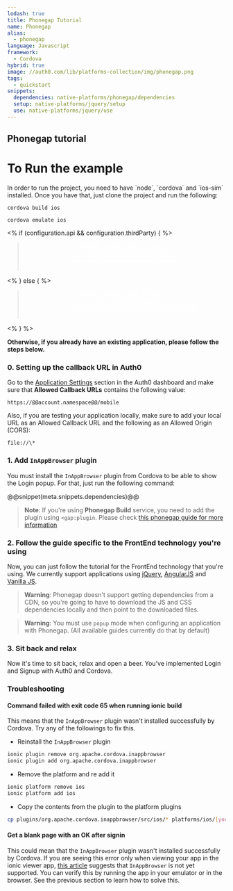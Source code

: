 ```yaml
---
lodash: true
title: Phonegap Tutorial
name: Phonegap
alias:
  - phonegap
language: Javascript
framework:
  - Cordova
hybrid: true
image: //auth0.com/lib/platforms-collection/img/phonegap.png
tags:
  - quickstart
snippets:
  dependencies: native-platforms/phonegap/dependencies
  setup: native-platforms/jquery/setup
  use: native-platforms/jquery/use
---
```


## Phonegap tutorial

# To Run the example

<p>In order to run the project, you need to have `node`, `cordova` and `ios-sim` installed.
Once you have that, just clone the project and run the following:</p>

<pre><code>cordova build ios</code></pre>
<pre><code>cordova emulate ios</code></pre>

<% if (configuration.api && configuration.thirdParty) { %>

<div class="package" style="text-align: center;">
  <blockquote>
    <a href="/auth0-cordova/master/create-package?path=examples/phonegap-basic-sample&type=js&filePath=examples/phonegap-basic-sample/www/js@@account.clientParam@@" class="btn btn-lg btn-success btn-package" style="text-transform: uppercase; color: white">
      <span style="display: block">Download a Seed project</span>
      <% if (account.userName) { %>
      <span class="smaller" style="display:block; font-size: 11px">with your Auth0 API Keys already set and configured</span>
      <% } %>
    </a>
  </blockquote>
</div>

<% } else  { %>

<div class="package" style="text-align: center;">
  <blockquote>
    <a href="/auth0-cordova/master/create-package?path=examples/phonegap-basic-sample&type=js&filePath=examples/phonegap-basic-sample/www/js@@account.clientParam@@" class="btn btn-lg btn-success btn-package" style="text-transform: uppercase; color: white">
      <span style="display: block">Download a Seed project</span>
      <% if (account.userName) { %>
      <span class="smaller" style="display:block; font-size: 11px">with your Auth0 API Keys already set and configured</span>
      <% } %>
    </a>
  </blockquote>
</div>

<% } %>

**Otherwise, if you already have an existing application, please follow the steps below.**

### 0. Setting up the callback URL in Auth0



<div class="setup-callback">
<p>Go to the <a href="@@uiAppSettingsURL@@">Application Settings</a> section in the Auth0 dashboard and make sure that <b>Allowed Callback URLs</b> contains the following value:</p>

<pre><code>https://@@account.namespace@@/mobile</pre></code>

<p>Also, if you are testing your application locally, make sure to add your local URL as an Allowed Callback URL and the following as an Allowed Origin (CORS):</p>

<pre><code>file://\*</code></pre>

</div>

### 1. Add `InAppBrowser` plugin

You must install the `InAppBrowser` plugin from Cordova to be able to show the Login popup. For that, just run the following command:

@@snippet(meta.snippets.dependencies)@@

> **Note**: If you're using __Phonegap Build__ service, you need to add the plugin using `<gap:plugin`. Please check [this phonegap guide for more information](http://docs.build.phonegap.com/en_US/configuring_plugins.md.html#importing-native)

### 2. Follow the guide specific to the FrontEnd technology you're using

Now, you can just follow the tutorial for the FrontEnd technology that you're using. We currently support applications using [jQuery](/new/client-platforms/jquery), [AngularJS](/new/client-platforms/angularjs) and [Vanilla JS](/new/client-platforms/vanillajs).

> **Warning**: Phonegap doesn't support getting dependencies from a CDN, so you're going to have to download the JS and CSS dependencies locally and then point to the downloaded files.

> **Warning**: You must use `popup` mode when configuring an application with Phonegap. (All available guides currently do that by default)

### 3. Sit back and relax

Now it's time to sit back, relax and open a beer. You've implemented Login and Signup with Auth0 and Cordova.

### Troubleshooting

#### Command failed with exit code 65 when running ionic build

This means that the `InAppBrowser` plugin wasn't installed successfully by Cordova. Try any of the followings to fix this.

* Reinstall the `InAppBrowser` plugin

```bash
ionic plugin remove org.apache.cordova.inappbrowser
ionic plugin add org.apache.cordova.inappbrowser
```
* Remove the platform and re add it

```bash
ionic platform remove ios
ionic platform add ios
```

* Copy the contents from the plugin to the platform plugins

```bash
cp plugins/org.apache.cordova.inappbrowser/src/ios/* platforms/ios/[yourAppName]/Plugins/org.apache.cordova.inappbrowser/
```

#### Get a blank page with an OK after signin

This could mean that the `InAppBrowser` plugin wasn't installed successfully by Cordova. If you are seeing this error only when viewing your app in the ionic viewer app, <a href="http://forum.ionicframework.com/t/does-ionic-view-support-cordova-inappbrowser/18021/3">this article</a>  suggests that `InAppBrowser` is not yet supported. You can verify this by running the app in your emulator or in the browser. See the previous section to learn how to solve this.
